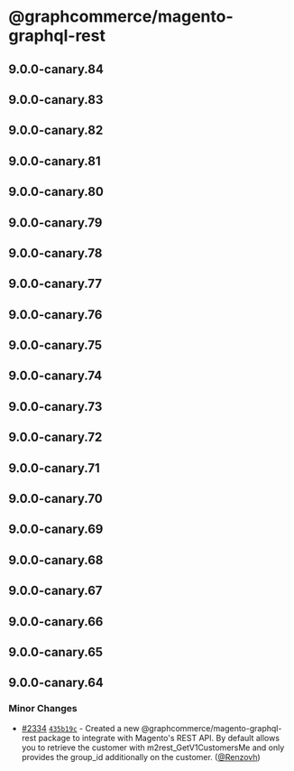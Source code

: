 # @graphcommerce/magento-graphql-rest

## 9.0.0-canary.84

## 9.0.0-canary.83

## 9.0.0-canary.82

## 9.0.0-canary.81

## 9.0.0-canary.80

## 9.0.0-canary.79

## 9.0.0-canary.78

## 9.0.0-canary.77

## 9.0.0-canary.76

## 9.0.0-canary.75

## 9.0.0-canary.74

## 9.0.0-canary.73

## 9.0.0-canary.72

## 9.0.0-canary.71

## 9.0.0-canary.70

## 9.0.0-canary.69

## 9.0.0-canary.68

## 9.0.0-canary.67

## 9.0.0-canary.66

## 9.0.0-canary.65

## 9.0.0-canary.64

### Minor Changes

- [#2334](https://github.com/graphcommerce-org/graphcommerce/pull/2334) [`435b19c`](https://github.com/graphcommerce-org/graphcommerce/commit/435b19c951568a8f6b52d0f3fe4d9410ab6c1b86) - Created a new @graphcommerce/magento-graphql-rest package to integrate with Magento's REST API. By default allows you to retrieve the customer with m2rest_GetV1CustomersMe and only provides the group_id additionally on the customer. ([@Renzovh](https://github.com/Renzovh))
